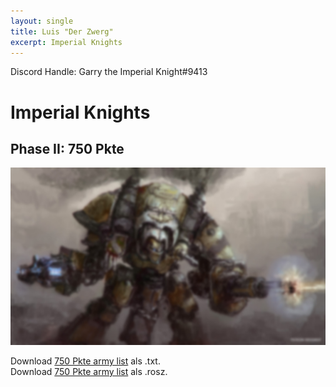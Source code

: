 ```yaml
---
layout: single
title: Luis "Der Zwerg"
excerpt: Imperial Knights
---
```


Discord Handle: Garry the Imperial Knight#9413

# Imperial Knights

## Phase II: 750 Pkte

![500 Pkte](/assets/images/750/750_luisderzwerg_1.jpg)

Download <a href="/assets/armylists/750/750_luisderzwerg.txt" download>750 Pkte army list</a> als .txt.  
Download <a href="/assets/armylists/750/750_luisderzwerg.rosz" download>750 Pkte army list</a> als .rosz.  